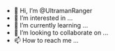 - 👋 Hi, I’m @UltramanRanger
- 👀 I’m interested in ...
- 🌱 I’m currently learning ...
- 💞️ I’m looking to collaborate on ...
- 📫 How to reach me ...

<!---
UltramanRanger/UltramanRanger is a ✨ special ✨ repository because its `README.md` (this file) appears on your GitHub profile.
You can click the Preview link to take a look at your changes.
--->
